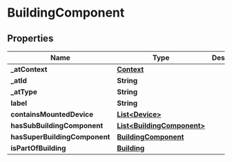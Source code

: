 # BuildingComponent

## Properties
Name | Type | Description | Notes
------------ | ------------- | ------------- | -------------
**_atContext** | [**Context**](Context.md) |  |  [optional]
**_atId** | **String** |  |  [optional]
**_atType** | **String** |  |  [optional]
**label** | **String** |  |  [optional]
**containsMountedDevice** | [**List&lt;Device&gt;**](Device.md) |  |  [optional]
**hasSubBuildingComponent** | [**List&lt;BuildingComponent&gt;**](BuildingComponent.md) |  |  [optional]
**hasSuperBuildingComponent** | [**BuildingComponent**](BuildingComponent.md) |  |  [optional]
**isPartOfBuilding** | [**Building**](Building.md) |  | 
